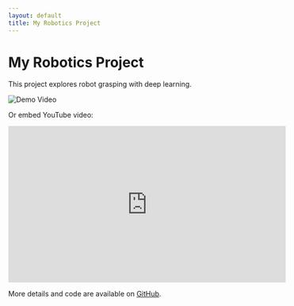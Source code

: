 ```yaml
---
layout: default
title: My Robotics Project
---
```


# My Robotics Project

This project explores robot grasping with deep learning.

![Demo Video](https://user-images.githubusercontent.com/yourusername/demo-video.gif)

Or embed YouTube video:

<iframe width="560" height="315" src="https://www.youtube.com/embed/VIDEO_ID" frameborder="0" allowfullscreen></iframe>

More details and code are available on [GitHub](https://github.com/yourusername/project).

